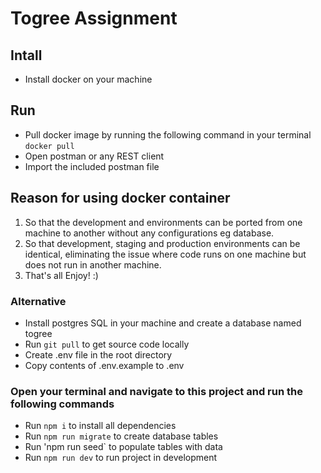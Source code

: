 # Togree Assignment

## Intall

- Install docker on your machine

## Run

- Pull docker image by running the following command in your terminal
  `docker pull`
- Open postman or any REST client
- Import the included postman file

## Reason for using docker container

1. So that the development and environments can be ported from one machine to another without any configurations eg database.
2. So that development, staging and production environments can be identical, eliminating the issue where code runs on one machine but does not run in another machine.
3. That's all Enjoy! :)

### Alternative

- Install postgres SQL in your machine and create a database named togree
- Run `git pull` to get source code locally
- Create .env file in the root directory
- Copy contents of .env.example to .env

### Open your terminal and navigate to this project and run the following commands

- Run `npm i` to install all dependencies
- Run `npm run migrate` to create database tables
- Run 'npm run seed` to populate tables with data
- Run `npm run dev` to run project in development
